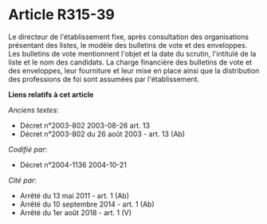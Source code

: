 # Article R315-39

Le directeur de l'établissement fixe, après consultation des organisations présentant des listes, le modèle des bulletins de
vote et des enveloppes. Les bulletins de vote mentionnent l'objet et la date du scrutin, l'intitulé de la liste et le nom des
candidats. La charge financière des bulletins de vote et des enveloppes, leur fourniture et leur mise en place ainsi que la
distribution des professions de foi sont assumées par l'établissement.

**Liens relatifs à cet article**

_Anciens textes_:

  - Décret n°2003-802 2003-08-26 art. 13
  - Décret n°2003-802 du 26 août 2003 - art. 13 (Ab)

_Codifié par_:

  - Décret n°2004-1136 2004-10-21

_Cité par_:

  - Arrêté du 13 mai 2011 - art. 1 (Ab)
  - Arrêté du 10 septembre 2014 - art. 1 (Ab)
  - Arrêté du 1er août 2018 - art. 1 (V)
